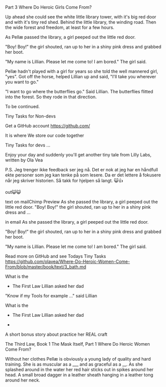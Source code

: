 Part 3
Where Do Heroic Girls Come From?

Up ahead she could see the white little library tower, with it's big red door and with it's tiny red shed. Behind the little library, the winding road. Then the wide forest and freedom, at least for a few hours.

As Pellæ passed the library, a girl peeped out the little red door.

"Boy! Boy!" the girl shouted, ran up to her in a shiny pink dress and grabbed her boot.

 "My name is Lillian. Please let me come to! I am bored." The girl said.

Pellæ hadn't played with a girl for years so she told the well mannered girl, "yes". Got off the horse, helped Lillian up and said,
"I'll take you wherever you want to go."

"I want to go where the butterflies go." Said Lillian. The butterflies flitted into the forest. So they rode in that direction.

To be continued.


Tiny Tasks for Non-devs

Get a GitHub account
https://github.com/

It is where We store our code together

Tiny Tasks for devs
...

Enjoy your day and suddenly you'll get another tiny tale from Lilly Labs, written by Ola Vea


P.S.
Jeg trenger ikke feedback ser jeg nå. Det er nok at jeg har en håndfull ekte personer som jeg kan tenke på som lesere. Da er det lettere å fokusere når jeg skriver historien. Så takk for hjelpen så langt. 😺👍



out😺😺

text on mailChimp
Preview
As she passed the library, a girl peeped out the little red door. "Boy! Boy!" the girl shouted, ran up to her in a shiny pink dress and ...

in email
As she passed the library, a girl peeped out the little red door.

"Boy! Boy!" the girl shouted, ran up to her in a shiny pink dress and grabbed her boot.

 "My name is Lillian. Please let me come to! I am bored." The girl said.


Read more on GitHub and see Todays Tiny Tasks
https://github.com/olavea/Where-Do-Heroic-Women-Come-From/blob/master/book/text/3_bath.md










What is the
* The First Law Lillian asked her dad













"Know if my Tools for example ..." said Lillian

What is the
* The First Law Lillian asked her dad


*
A short bonus story about practice her REAL craft

The Third Law, Book 1 The Mask Itself, Part 1 Where Do Heroic Women Come From?



Without her clothes Pellæ is obviously a young lady of quality and hard training. She is as muscular as a ___ and as graceful as a __. As she splashed around in the water her red hair sticks out in spikes around her head. A small broad dagger in a leather sheath hanging in a leather tong around her neck.

